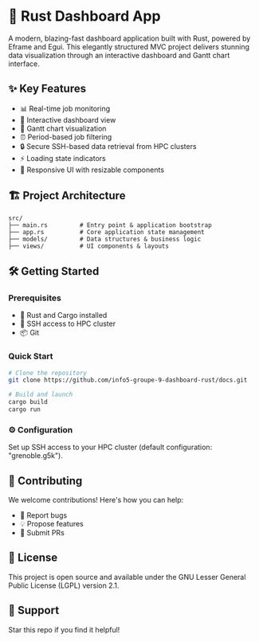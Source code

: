 # 🚀 Rust Dashboard App

A modern, blazing-fast dashboard application built with Rust, powered by Eframe and Egui. This elegantly structured MVC project delivers stunning data visualization through an interactive dashboard and Gantt chart interface.

## ✨ Key Features

- 📊 Real-time job monitoring
- 🎯 Interactive dashboard view
- 📅 Gantt chart visualization
- ⏰ Period-based job filtering
- 🔒 Secure SSH-based data retrieval from HPC clusters
- ⚡ Loading state indicators
- 📱 Responsive UI with resizable components

## 🏗 Project Architecture

```
src/
├── main.rs         # Entry point & application bootstrap
├── app.rs          # Core application state management
├── models/         # Data structures & business logic
├── views/          # UI components & layouts
```

## 🛠 Getting Started

### Prerequisites

- 🦀 Rust and Cargo installed
- 🔑 SSH access to HPC cluster
- 📦 Git

### Quick Start

```bash
# Clone the repository
git clone https://github.com/info5-groupe-9-dashboard-rust/docs.git

# Build and launch
cargo build
cargo run
```

### ⚙️ Configuration

Set up SSH access to your HPC cluster (default configuration: "grenoble.g5k").

## 🤝 Contributing

We welcome contributions! Here's how you can help:

- 🐛 Report bugs
- 💡 Propose features
- 🔧 Submit PRs

## 📝 License

This project is open source and available under the GNU Lesser General Public License (LGPL) version 2.1.

## 💖 Support

Star this repo if you find it helpful!

